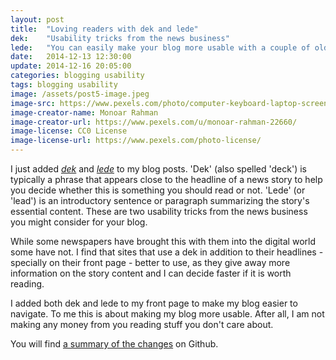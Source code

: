 ```yaml
---
layout: post
title:  "Loving readers with dek and lede"
dek:    "Usability tricks from the news business"
lede:   "You can easily make your blog more usable with a couple of old-timer usability tricks. And doing so might give away that you care about your readers."
date:   2014-12-13 12:30:00
update: 2014-12-16 20:05:00
categories: blogging usability
tags: blogging usability
image: /assets/post5-image.jpeg
image-src: https://www.pexels.com/photo/computer-keyboard-laptop-screen-109371/
image-creator-name: Monoar Rahman
image-creator-url: https://www.pexels.com/u/monoar-rahman-22660/
image-license: CC0 License
image-license-url: https://www.pexels.com/photo-license/
---
```

I just added _[dek][deck]_ and _[lede][lead]_ to my blog posts. 'Dek' (also spelled 'deck') is typically a phrase that appears close to the headline of a news story to help you decide whether this is something you should read or not. 'Lede' (or 'lead') is an introductory sentence or paragraph summarizing the story's essential content. These are two usability tricks from the news business you might consider for your blog.

While some newspapers have brought this with them into the digital world some have not. I find that sites that use a dek in addition to their headlines - specially on their front page - better to use, as they give away more information on the story content and I can decide faster if it is worth reading.

I added both dek and lede to my front page to make my blog easier to navigate. To me this is about making my blog more usable. After all, I am not making any money from you reading stuff you don't care about.

You will find [a summary of the changes][dek-and-lede-commit] on Github.

[deck]: http://en.wikipedia.org/wiki/News_style#Deck
[lead]: http://en.wikipedia.org/wiki/News_style#Lead
[dek-and-lede-commit]: https://github.com/akafred/akafred.github.io/commit/6a8e95fa0a0010cac5bdcce702ac4023662522c3
